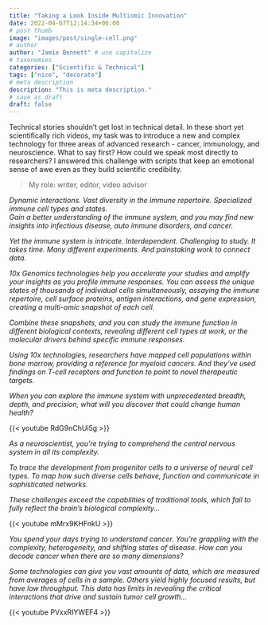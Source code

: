 ```yaml
---
title: "Taking a Look Inside Multiomic Innovation"
date: 2022-04-07T12:14:34+06:00
# post thumb
image: "images/post/single-cell.png"
# author
author: "Jamie Bennett" # use capitalize
# taxonomies
categories: ["Scientific & Technical"]
tags: ["nice", "decorate"]
# meta description
description: "This is meta description."
# save as draft
draft: false
---
```


Technical stories shouldn’t get lost in technical detail. In these short yet scientifically rich videos, my task was to introduce a new and complex technology for three areas of advanced research - cancer, immunology, and neuroscience. What to say first? How could we speak most directly to researchers? I answered this challenge with scripts that keep an emotional sense of awe even as they build scientific credibility.

> My role: writer, editor, video advisor

<i>Dynamic interactions. Vast diversity in the immune repertoire. Specialized immune cell types and states.  
Gain a better understanding of the immune system, and you may find new insights into infectious disease, auto immune disorders, and cancer.  

Yet the immune system is intricate. Interdependent. Challenging to study. It takes time. Many different experiments. And painstaking work to connect data.  

10x Genomics technologies help you accelerate your studies and amplify your insights as you profile immune responses. You can assess the unique states of thousands of individual cells simultaneously, assaying the immune  repertoire, cell surface proteins, antigen interactions, and gene expression, creating a multi-omic snapshot of each  cell.  

Combine these snapshots, and you can study the immune function in different biological contexts, revealing different cell types at work, or the molecular drivers behind specific immune responses.  

Using 10x technologies, researchers have mapped cell populations within bone marrow, providing a reference for  myeloid cancers. And they’ve used findings on T-cell receptors and function to point to novel therapeutic targets.  

When you can explore the immune system with unprecedented breadth, depth, and precision, what will you discover  that could change human health?</i>

{{< youtube RdG9nChUi5g >}}

>


<i>As a neuroscientist, you’re trying to comprehend the central nervous system in all its
complexity.

To trace the development from progenitor cells to a universe of neural cell types. To
map how such diverse cells behave, function and communicate in sophisticated
networks.

These challenges exceed the capabilities of traditional tools, which fail to fully reflect
the brain’s biological complexity...</i>

{{< youtube mMrx9KHFnkU >}}

>

<i>You spend your days trying to understand cancer. You’re grappling with the complexity,
heterogeneity, and shifting states of disease. How can you decode cancer when there are so
many dimensions?</i>

<i>Some technologies can give you vast amounts of data, which are measured from averages of
cells in a sample. Others yield highly focused results, but have low throughput. This data has
limits in revealing the critical interactions that drive and sustain tumor cell growth...</i>

{{< youtube PVxxRIYWEF4 >}}
